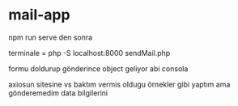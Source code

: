# mail-app

npm run serve den sonra 

terminale = php -S localhost:8000 sendMail.php

formu doldurup gönderince object geliyor abi consola

axiosun sitesine vs baktım vermis oldugu örnekler gibi yaptım ama gönderemedim data bilgilerini
